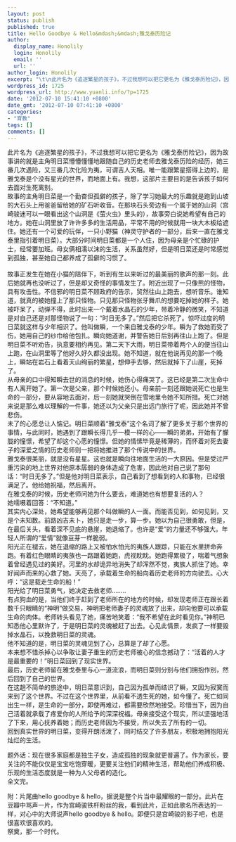 ```yaml
---
layout: post
status: publish
published: true
title: Hello Goodbye & Hello&mdash;&mdash;雅戈泰历险记
author:
  display_name: Honolily
  login: Honolily
  email: ''
  url: ''
author_login: Honolily
excerpt: "\t\n此片名为《追逐繁星的孩子》，不过我想可以把它更名为《雅戈泰历险记》，因为故事讲的就是主角明日菜懵懵懂懂地跟随自己的历史老师去雅戈泰历险的经历，她三番几次遇险，又三番几次化险为夷，可谓吉人天相。唯一能跟繁星搭得上边的，是雅戈泰是个没有星光的世界，而地面上有。我想，这部片主要目的是告诉孩子如何去面对生死离别。\n故事的主角明日菜是一个勤奋但孤僻的孩子，除了学习她最大的乐趣就是跑到山坡的大石头上用爸爸留给她的矿石听收音。在那块石头旁边有一个属于她的山洞（宫崎骏迷可以一眼看出这个山洞是《萤火虫》里头的），故事旁白说她希望有自己的地方。她在山洞里放了许许多多的生活用品，平常不用的时候就用一块大木板给遮住。她还有一个可爱的玩伴，一只小野猫（神灵守护者的一部分，后来一直在雅戈泰里指引着明日菜）。大部分时间明日菜都是一个人住，因为母亲是个忙碌的护士，经常要加班。母女俩相濡以沫的生活，关系虽然好，但是明日菜还是时常感觉到孤独，甚至她自己都养成了孤僻的习惯了。\n"
wordpress_id: 1725
wordpress_url: http://www.yuanli.info/?p=1725
date: '2012-07-10 15:41:10 +0800'
date_gmt: '2012-07-10 07:41:10 +0800'
categories:
- "育教"
tags: []
comments: []
---
```

<p>
此片名为《追逐繁星的孩子》，不过我想可以把它更名为《雅戈泰历险记》，因为故事讲的就是主角明日菜懵懵懂懂地跟随自己的历史老师去雅戈泰历险的经历，她三番几次遇险，又三番几次化险为夷，可谓吉人天相。唯一能跟繁星搭得上边的，是雅戈泰是个没有星光的世界，而地面上有。我想，这部片主要目的是告诉孩子如何去面对生死离别。<br />
故事的主角明日菜是一个勤奋但孤僻的孩子，除了学习她最大的乐趣就是跑到山坡的大石头上用爸爸留给她的矿石听收音。在那块石头旁边有一个属于她的山洞（宫崎骏迷可以一眼看出这个山洞是《萤火虫》里头的），故事旁白说她希望有自己的地方。她在山洞里放了许许多多的生活用品，平常不用的时候就用一块大木板给遮住。她还有一个可爱的玩伴，一只小野猫（神灵守护者的一部分，后来一直在雅戈泰里指引着明日菜）。大部分时间明日菜都是一个人住，因为母亲是个忙碌的护士，经常要加班。母女俩相濡以沫的生活，关系虽然好，但是明日菜还是时常感觉到孤独，甚至她自己都养成了孤僻的习惯了。<br />
<a id="more"></a><a id="more-1725"></a><br />
故事正发生在她在小猫的陪伴下，听到有生以来听过的最美丽的歌声的那一刻。此后她就再也没听过了，但是却又奇怪的事情发生了。附近出现了一只像熊的怪物，具有攻击性。不信邪的明日菜不顾政府的告示，贸然往山上跑去，想听音乐。谁知道，就真的被她撞上了那只怪物。只见那只怪物张牙舞爪的想要吃掉她的样子。她被吓呆了，动弹不得，此时出来一个戴着水晶石的少年，带着冷静的微笑，不知道是对自己还是对那怪物说了一句：&ldquo;时日无多了。&rdquo;然后把它杀死了。惊吓过度的明日菜就这样与少年相识了。他叫做瞬，一个来自雅戈泰的少年。瞬为了救她而受了伤，她用自己的纱巾给他包扎。瞬向她道谢，并警告她日后别再往山上跑了。但是明日菜不听劝告，执意要相约再见。第二天下大雨，明日菜带着两个人的便当往山上跑，在山洞里等了他好久好久都没出现。她不知道，就在他说再见的那一个晚上，瞬站在岩石上看着天山绚丽的繁星，想伸手去够，然后就掉下了山崖，死掉了。<br />
从母亲的口中得知瞬去世的消息的时候，她伤心得痛哭了。这已经是第二次生命中有人离开她了。第一次是父亲，那个时候她还小。母亲前一刻还跟她说死亡也是生命的一部分，要从容地去面对，后一刻她就哭倒在雪地里令她不知所措。死亡对她来说是那么难以理解的一件事，她还以为父亲只是出远门旅行了呢，因此她并不曾悲伤。<br />
未了的心愿总让人惦记。明日菜顺着&ldquo;雅戈泰&rdquo;这个名词了解了更多关于那个世界的事情，与此同时，她遇到了跟瞬长得几乎一模一样的心&mdash;&mdash;瞬的弟弟，开始有了朦胧的憧憬，希望了却这个心愿的憧憬。但她的情愫毕竟是稀薄的，而怀着对死去妻子的深爱之情的历史老师则一把将她推进了那个传说中的世界。<br />
雅戈泰很美丽，就是没有星星。这也就是瞬向往地面生活的一大原因。但是受过严重污染的地上世界对他原本孱弱的身体造成了危害，因此他对自己说了那句话：&ldquo;时日无多了。&rdquo;但是他对明日菜表示，自己看到了想看到的人和事物，已经很满足了。他给她祝福，然后离开。<br />
在雅戈泰的时候，历史老师问她为什么要去，难道她也有想要复活的人？<br />
她嚅嗫着回答：&ldquo;不知道。&rdquo;<br />
其实内心深处，她希望能够再见那个叫做瞬的人一面。而能否见到，如何见到，又是个未知数。前路凶吉未卜，她只是走一步，算一步。她以为自己很勇敢，但是，在最后关头，看着深不见底的悬崖，她退缩了。也许是&ldquo;爱&rdquo;的力量还不够强大。年轻人所谓的&ldquo;爱情&rdquo;就像豆芽一样脆弱。<br />
阳光正在褪去，她在退缩的路上又被怕水怕光的夷族人跟踪，只能在水里拼命奔跑。有着红色眼睛的夷族也一路跟着她跑，虎视眈眈。她跑得累极了，喘着气想象着曾经遇见过的美好。河里的水却诡异地消失了却浑然不觉，夷族人抓住了她。幸好闻声而来的心救了她。天亮了，承载着生命的船向着历史老师的方向驶去。心大呼：&ldquo;这是载走生命的船！&rdquo;<br />
阳光给了明日菜勇气，她决定去救老师&hellip;&hellip;..<br />
有点狗血的是，当他们终于赶到了老师所在的地方的时候，却发现老师正在跟长着数千只眼睛的&ldquo;神明&rdquo;做交易，神明把老师妻子的灵魂放了出来，却向他要可以承载生命的肉体。老师转头看见了她，痛苦地笑着：&ldquo;我不希望在此时看见你。&rdquo;神明已知悉他心里默许了，于是明日菜的灵魂被赶了出去。心见此情景，发疯了一样要毁掉水晶石，以挽救明日菜的灵魂。<br />
他不知道的是，明日菜的灵魂见到了心，总算是了却了心愿。<br />
本来想不惜杀掉心以争取让妻子重生的历史老师被心的信念撼动了：&ldquo;活着的人才是最重要的！&rdquo;明日菜回到了现实世界。<br />
最后，历史老师留在雅戈泰里与心一道流浪，而明日菜则分别与他们拥抱作别，然后回到了自己的世界。<br />
在这趟不简单的旅途中，明日菜意识到，自己因为孤单而结识了瞬，又因为寂寞而来到了这个世界。不过在这个世界里，从前看不透生死的她，如今懂了。死亡如同出生一样，是生命的一部分，即使再难过，都需要欣然地接受。珍惜当下，因为自己活着就承载了疼爱你的人所给予的深深祝福。母亲接受这个现实，所以坚强地活了下来，用心抚养着她；而历史老师因为不接受，所以失去了所有的一切。<br />
回到真实世界的明日菜，变得开朗活泼了，同时结交了许多朋友，积极地拥抱阳光灿烂的生活。</p>
<p>题外话：现在很多家庭都是独生子女，造成孤独的现象就更普遍了。作为家长，要关注的不能仅仅是宝宝吃饱穿暖，更要关注他们的精神生活，帮助他们养成积极、乐观的生活态度就是一种为人父母者的造化。<br />
	全文完。</p>
<p>	附：片尾曲hello goodbye & hello，据说是整个片当中最耀眼的一部分。此片在豆瓣中骂声一片，作为宫崎骏铁杆粉丝的我，看到此片，正如此歌名所表达的一样，对心中的大师说声hello goodbye & hello。即便只是宫崎骏的影子吧，也是很喜欢很喜欢的。<br />
	祭奠，那一个时代。</p>
